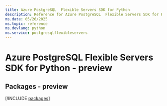 ```yaml
---
title: Azure PostgreSQL  Flexible Servers SDK for Python
description: Reference for Azure PostgreSQL  Flexible Servers SDK for Python
ms.date: 05/26/2025
ms.topic: reference
ms.devlang: python
ms.service: postgresqlflexibleservers
---
```

# Azure PostgreSQL  Flexible Servers SDK for Python - preview
## Packages - preview
[!INCLUDE [packages](postgresql--flexible-servers-index.md)]